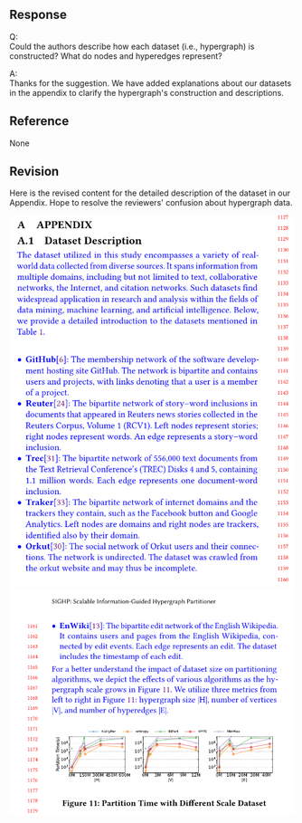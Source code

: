 ## Response
Q:  
Could the authors describe how each dataset (i.e., hypergraph) is constructed? What do nodes and hyperedges represent?

A:  
Thanks for the suggestion. We have added explanations about our datasets in the appendix to clarify the hypergraph's construction and descriptions.

## Reference 
None

## Revision

Here is the revised content for the detailed description of the dataset in our Appendix. Hope to resolve the reviewers' confusion about hypergraph data.

![](./pic/dataseDescription.png)
![](./pic/dataseDescription2.png)
